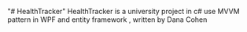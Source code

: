 "# HealthTracker" 
HealthTracker is a university project in c# use MVVM pattern in WPF and entity framework , written by Dana Cohen 